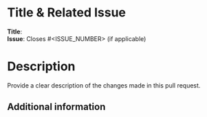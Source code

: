# Title & Related Issue

**Title**:  
**Issue**: Closes #<ISSUE_NUMBER> (if applicable)

# Description

Provide a clear description of the changes made in this pull request.

## Additional information
